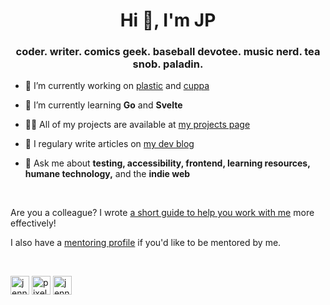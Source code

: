 <h1 align="center">Hi 👋, I'm JP</h1>
<h3 align="center">coder. writer. comics geek. baseball devotee. music nerd. tea snob. paladin.</h3>

- 🔭 I’m currently working on [plastic](https://github.com/jenniferlynparsons/plastic) and [cuppa](https://github.com/jenniferlynparsons/cuppa)

- 🌱 I’m currently learning **Go** and **Svelte**

- 👨‍💻 All of my projects are available at [my projects page](https://aquantityofstuff.com/projects/)

- 📝 I regulary write articles on [my dev blog](https://aquantityofstuff.com/blog/)

- 💬 Ask me about **testing, accessibility, frontend, learning resources, humane technology,** and the **indie web**
<br />

Are you a colleague? I wrote [a short guide to help you work with me](https://github.com/jenniferlynparsons/jenniferlynparsons/blob/master/work%20with%20me.md) more effectively!

I also have a [mentoring profile](https://github.com/jenniferlynparsons/jenniferlynparsons/blob/master/mentoring-profile.md) if you'd like to be mentored by me.

<br />
<p align="left">
<a href="https://dev.to/jenniferlynparsons" target="blank"><img align="center" src="https://cdn.jsdelivr.net/npm/simple-icons@3.0.1/icons/dev-dot-to.svg" alt="jenniferlynparsons" height="30" width="30" /></a>
<a href="https://twitter.com/pixelpaperyarn" target="blank"><img align="center" src="https://cdn.jsdelivr.net/npm/simple-icons@3.0.1/icons/twitter.svg" alt="pixelpaperyarn" height="30" width="30" /></a>
<a href="https://linkedin.com/in/jenniferlynparsons" target="blank"><img align="center" src="https://cdn.jsdelivr.net/npm/simple-icons@3.0.1/icons/linkedin.svg" alt="jenniferlynparsons" height="30" width="30" /></a>
</p>
